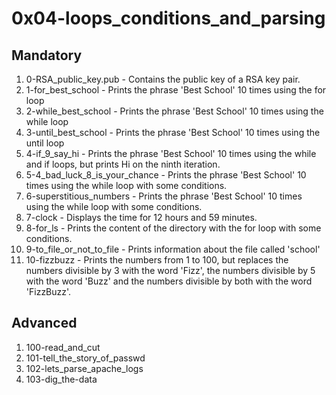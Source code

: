# 0x04-loops_conditions_and_parsing

## Mandatory

1. 0-RSA_public_key.pub - Contains the public key of a RSA key pair.
2. 1-for_best_school - Prints the phrase 'Best School' 10 times using the for loop
3. 2-while_best_school - Prints the phrase 'Best School' 10 times using the while loop
4. 3-until_best_school - Prints the phrase 'Best School' 10 times using the until loop
5. 4-if_9_say_hi - Prints the phrase 'Best School' 10 times using the while and if loops, but prints Hi on the ninth iteration.
6. 5-4_bad_luck_8_is_your_chance - Prints the phrase 'Best School' 10 times using the while loop with some conditions.
7. 6-superstitious_numbers - Prints the phrase 'Best School' 10 times using the while loop with some conditions.
8. 7-clock - Displays the time for 12 hours and 59 minutes.
9. 8-for_ls - Prints the content of the directory with the for loop with some conditions.
10. 9-to_file_or_not_to_file - Prints information about the file called 'school'
11. 10-fizzbuzz - Prints the numbers from 1 to 100, but replaces the numbers divisible by 3 with the word 'Fizz', the numbers divisible by 5 with the word 'Buzz' and the numbers divisible by both with the word 'FizzBuzz'.

## Advanced

1. 100-read_and_cut
2. 101-tell_the_story_of_passwd
3. 102-lets_parse_apache_logs
4. 103-dig_the-data
